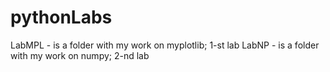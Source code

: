 # pythonLabs
LabMPL - is a folder with my work on myplotlib; 1-st lab
LabNP - is a folder with my work on numpy; 2-nd lab
